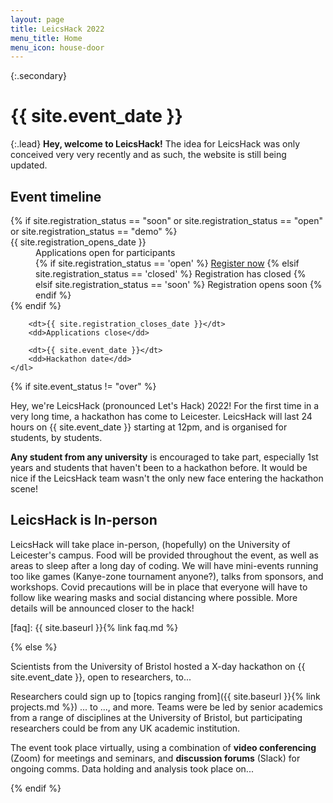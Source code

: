```yaml
---
layout: page
title: LeicsHack 2022
menu_title: Home
menu_icon: house-door
---
```


{:.secondary}
# {{ site.event_date }}

{:.lead}
**Hey, welcome to LeicsHack!** The idea for LeicsHack was only conceived very very recently and as such, the website is
still being updated.

<div class="aside">
    <h2><i class="bi bi-calendar3"></i> Event timeline</h2>
    <dl>
        {% if site.registration_status == "soon" or site.registration_status == "open" or site.registration_status == "demo" %}
            <dt>{{ site.registration_opens_date }}</dt>
            <dd>
                Applications open for participants<br>
                {% if site.registration_status == 'open' %}
                    <a href="{{ site.baseurl }}{% link registration.md %}" class="btn">Register now</a>
                {% elsif site.registration_status == 'closed' %}
                    <a class="btn disabled">Registration has closed</a>
                {% elsif site.registration_status == 'soon' %}
                    <a class="btn disabled">Registration opens soon</a>
                {% endif %}
            </dd>
        {% endif %}

        <dt>{{ site.registration_closes_date }}</dt>
        <dd>Applications close</dd>

        <dt>{{ site.event_date }}</dt>
        <dd>Hackathon date</dd>
    </dl>
</div>

{% if site.event_status != "over" %}

Hey, we're LeicsHack (pronounced Let's Hack) 2022! For the first time in a very long time, a hackathon has come to Leicester.
LeicsHack will last 24 hours on {{ site.event_date }} starting at 12pm, and is organised for students, by students.

**Any student from any university** is encouraged to take part, especially 1st years and students that haven't been to a hackathon
before. It would be nice if the LeicsHack team wasn't the only new face entering the hackathon scene!

## LeicsHack is In-person

LeicsHack will take place in-person, (hopefully) on the University of Leicester's campus. Food will be provided throughout the
event, as well as areas to sleep after a long day of coding. We will have mini-events running too like games (Kanye-zone tournament anyone?), talks from sponsors, and workshops. Covid precautions will be in place that everyone will have to follow like wearing masks
and social distancing where possible. More details will be announced closer to the hack!

[faq]: {{ site.baseurl }}{% link faq.md %}

{% else %}

Scientists from the University of Bristol hosted a X-day hackathon on
{{ site.event_date }}, open to researchers, to...

Researchers could sign up to [topics ranging from]({{ site.baseurl }}{% link projects.md %})
... to ..., and more. Teams were be led by senior academics from a range of
disciplines at the University of Bristol, but participating researchers could be
from any UK academic institution.

The event took place virtually, using a combination of **video conferencing**
(Zoom) for meetings and seminars, and **discussion forums** (Slack) for ongoing
comms. Data holding and analysis took place on...

{% endif %}
